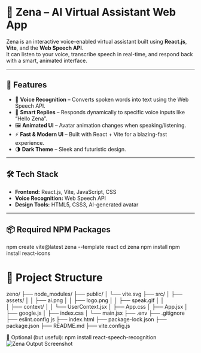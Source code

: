 # 🤖 Zena – AI Virtual Assistant Web App

Zena is an interactive voice-enabled virtual assistant built using **React.js**, **Vite**, and the **Web Speech API**.  
It can listen to your voice, transcribe speech in real-time, and respond back with a smart, animated interface.

---

## 🔮 Features

- 🎤 **Voice Recognition** – Converts spoken words into text using the Web Speech API.
- 🧠 **Smart Replies** – Responds dynamically to specific voice inputs like “Hello Zena”.
- 🖼️ **Animated UI** – Avatar animation changes when speaking/listening.
- ⚡ **Fast & Modern UI** – Built with React + Vite for a blazing-fast experience.
- 🌗 **Dark Theme** – Sleek and futuristic design.

---

## 🛠 Tech Stack

- **Frontend:** React.js, Vite, JavaScript, CSS
- **Voice Recognition:** Web Speech API
- **Design Tools:** HTML5, CSS3, AI-generated avatar

---

## 📦 Required NPM Packages
npm create vite@latest zena --template react
cd zena
npm install
npm install react-icons


# 📁 Project Structure
zeno/
├── node_modules/
├── public/
│   └── vite.svg
├── src/
│   ├── assets/
│   │   ├── ai.png
│   │   ├── logo.png
│   │   ├── speak.gif
│   │    
│   ├── context/
│   │   └── UserContext.jsx
│   ├── App.css
│   ├── App.jsx
│   ├── google.js
│   ├── index.css
│   └── main.jsx
├── .env
├── .gitignore
├── eslint.config.js
├── index.html
├── package-lock.json
├── package.json
├── README.md
├── vite.config.js


🔄 Optional (but useful):
npm install react-speech-recognition
![Zena Output Screenshot](./src/assets/zena-output.png)

